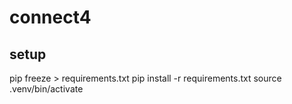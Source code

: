 # connect4

## setup
pip freeze > requirements.txt
pip install -r requirements.txt
source .venv/bin/activate
